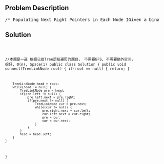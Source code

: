 <!--
<style>
  body { font-family: Arial, sans-serif; }
  .container { max-width: 700px; margin: 0 auto; padding: 10px; }
  .comment-block { background-color: #f9f9f9; padding: 10px; border-left: 5px solid #ccc; overflow-wrap: break-word; white-space: pre-wrap; }
  .code-block { background-color: #f4f4f4; padding: 10px; border: 1px solid #ddd; overflow-wrap: break-word; white-space: pre-wrap; }
</style>
-->

<div class='container'>
<h2>Problem Description</h2>
<div class='comment-block'>
<pre>
/* Populating Next Right Pointers in Each Node IGiven a binary tree    struct TreeLinkNode {      TreeLinkNode *left;      TreeLinkNode *right;      TreeLinkNode *next;    }Populate each next pointer to point to its next right node.If there is no next right node, the next pointer should be set to NULL.Initially, all next pointers are set to NULL.Note:You may only use constant extra space.You may assume that it is a perfect binary tree(ie, all leaves are at the same level, and every parent has two children).For example,Given the following perfect binary tree,         1       /  \      2    3     / \  / \    4  5  6  7After calling your function, the tree should look like:         1 -> NULL       /  \      2 -> 3 -> NULL     / \  / \    4->5->6->7 -> NULL*/    /** * Definition for binary tree with next pointer. * public class TreeLinkNode { *     int val; *     TreeLinkNode left, right, next; *     TreeLinkNode(int x) { val = x; } * } */</pre>
</div>

<h2>Solution</h2>
<div class='code-block'>
<pre><code class='language-java'>



//本题是一道 根据已给Tree层级遍历的题目， 不需要BFS, 不需要额外空间， 很好, O(n), Space(1)
public class Solution {
    public void connect(TreeLinkNode root) {
        if(root == null) {
            return;
        }
        
        TreeLinkNode head = root;
        while(head != null) {
            TreeLinkNode pre = head;  
            if(pre.left != null) {
                pre.left.next = pre.right;
                if(pre.next != null) {
                    TreeLinkNode cur = pre.next;
                    while(cur != null) {   
                        pre.right.next = cur.left;
                        cur.left.next = cur.right;
                        pre = cur;
                        cur = cur.next;
                    }
                }
            }
            head = head.left;
        }
    }
}</code></pre>
</div>
</div>
